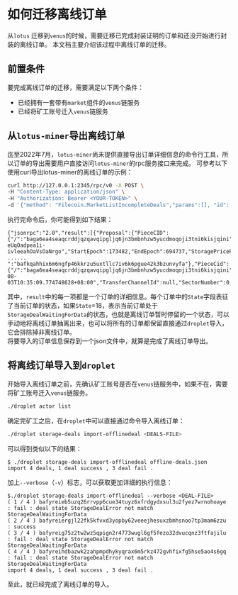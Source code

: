 # 如何迁移离线订单

从`lotus` 迁移到`venus`的时候，需要迁移已完成封装证明的订单和还没开始进行封装的离线订单。
本文档主要介绍该过程中离线订单的迁移。

## 前置条件

要完成离线订单的迁移，需要满足以下两个条件：
- 已经拥有一套带有`market`组件的`venus`链服务
- 已经将矿工账号迁入`venus`链服务

## 从`lotus-miner`导出离线订单

迄至2022年7月，`lotus-miner`尚未提供直接导出订单详细信息的命令行工具，所以订单的导出需要用户直接访问`lotus-miner`的rpc服务接口来完成。
可参考以下使用curl导出lotus-miner的离线订单的示例：

```bash
curl http://127.0.0.1:2345/rpc/v0 -X POST \
-H "Content-Type: application/json" \
-H "Authorization: Bearer <YOUR-TOKEN>" \
-d '{"method": "Filecoin.MarketListIncompleteDeals","params":[], "id": 0}'
```

执行完命令后，你可能得到如下结果：

```
{"jsonrpc":"2.0","result":[{"Proposal":{"PieceCID":{"/":"baga6ea4seaqcrddjqzqavqipgljq6jn3bmbnhzw5yucdmoqoji3tni6kisjqini"},"PieceSize":128,"VerifiedDeal":false,"Client":"t3r3nyp4sitvilwc5wggvrsyoqmue3zgliqsqzqxri5up2fmlx2e5xeltxv4qbokjj6qrdgz3t7zdwygogpjaa","Provider":"t01000","Label":"uAVUAHOi_meaYr-eUqOadpea1i-ivleeahOaVsOaNrgo","StartEpoch":173482,"EndEpoch":694737,"StoragePricePerEpoch":"0",
......
":"bafkqahhix6m6ngfp46kkrzu5uxtllc7iv6k6pgue42k3bzunvyfa"},"PieceCid":{"/":"baga6ea4seaqcrddjqzqavqipgljq6jn3bmbnhzw5yucdmoqoji3tni6kisjqini"},"PieceSize":127,"RawBlockSize":0},"AvailableForRetrieval":false,"DealID":0,"CreationTime":"2022-08-03T10:35:09.774748628+08:00","TransferChannelId":null,"SectorNumber":0,"InboundCAR":""}],"id":0}
```

其中，`result`中的每一项都是一个订单的详细信息。每个订单中的`State`字段表征了当前订单的状态，如果`State`=18，表示当前订单处于`StorageDealWaitingForData`的状态，也就是离线订单暂时停留的一个状态，可以手动地将离线订单抽离出来，也可以将所有的订单都保留直接通过`droplet`导入，它会排除掉非离线订单。<br>
将要导入的订单信息保存到一个json文件中，就算是完成了离线订单导出。


## 将离线订单导入到`droplet`

开始导入离线订单之前，先确认矿工账号是否在`venus`链服务中，如果不在，需要将矿工账号迁入`venus`链服务。

```bash
./droplet actor list
```

确定完矿工之后，在`droplet`中可以直接通过命令导入离线订单：
    
```bash
./droplet storage-deals import-offlinedeal <DEALS-FILE> 
```

可以得到类似以下的结果：

    $ ./droplet storage-deals import-offlinedeal offline-deals.json
    import 4 deals, 1 deal success , 3 deal fail .

加上`--verbose`（`-v`）标志，可以获取更加详细的执行信息：


    $./droplet storage-deals import-offlinedeal --verbose <DEAL-FILE> 
    ( 1 / 4 ) bafyreieb5uzq26rrvpp6cue34tuyz6xfrdgydxsul3u2fyez7wrnohoaye : fail : deal state StorageDealError not match StorageDealWaitingForData
    ( 2 / 4 ) bafyreiergjl22fk5kfvxd3yopby62veeejhesuxzbmhsnoo7tp3mam6zzu : success
    ( 3 / 4 ) bafyreig75z2tw2wz5qpign2r4773wugl6gf5fezo32dvucqnz3ftfajilu : fail : deal state StorageDealError not match StorageDealWaitingForData
    ( 4 / 4 ) bafyreihdbazwk2zahpmpdhykyqrax6m5rkz472gvhfixfg5hse5ao4s6gq : fail : deal state StorageDealError not match StorageDealWaitingForData
    import 4 deals, 1 deal success , 3 deal fail .

至此，就已经完成了离线订单的导入。
